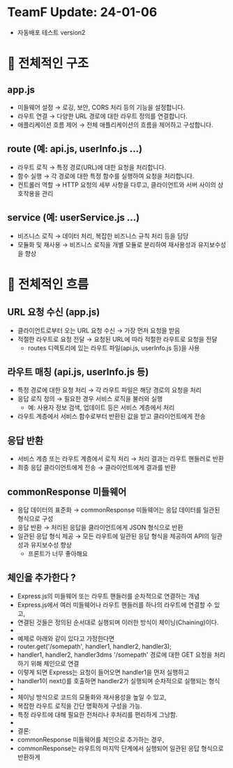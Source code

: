 # TeamF Update: 24-01-06

- 자동배포 테스트 version2

# 💨 전체적인 구조

## app.js

- 미들웨어 설정 → 로깅, 보안, CORS 처리 등의 기능을 설정합니다.
- 라우트 연결 → 다양한 URL 경로에 대한 라우트 정의를 연결합니다.
- 애플리케이션 흐름 제어 → 전체 애플리케이션의 흐름을 제어하고 구성합니다.

## route (예: api.js, userInfo.js ...)

- 라우트 로직 → 특정 경로(URL)에 대한 요청을 처리합니다.
- 함수 실행 → 각 경로에 대한 특정 함수를 실행하여 요청을 처리합니다.
- 컨트롤러 역할 → HTTP 요청의 세부 사항을 다루고, 클라이언트와 서버 사이의 상호작용을 관리

## service (예: userService.js ...)

- 비즈니스 로직 → 데이터 처리, 복잡한 비즈니스 규칙 처리 등을 담당
- 모듈화 및 재사용 → 비즈니스 로직을 개별 모듈로 분리하여 재사용성과 유지보수성을 향상

# 💨 전체적인 흐름

## URL 요청 수신 (app.js)

- 클라이언트로부터 오는 URL 요청 수신 → 가장 먼저 요청을 받음
- 적절한 라우트로 요청 전달 → 요청된 URL에 따라 적절한 라우트로 요청을 전달
    - routes 디렉토리에 있는 라우트 파일(api.js, userInfo.js 등)을 사용

## 라우트 매칭 (api.js, userInfo.js 등)

- 특정 경로에 대한 요청 처리 → 각 라우트 파일은 해당 경로의 요청을 처리
- 응답 로직 정의 → 필요한 경우 서비스 로직을 불러와 실행
    - 예: 사용자 정보 검색, 업데이트 등은 서비스 계층에서 처리
- 라우트 계층에서 서비스 함수로부터 반환된 값을 받고 클라이언트에게 전송

## 응답 반환

- 서비스 계층 또는 라우트 계층에서 로직 처리 → 처리 결과는 라우트 핸들러로 반환
- 최종 응답 클라이언트에게 전송 → 클라이언트에게 결과를 반환

## commonResponse 미들웨어

- 응답 데이터의 표준화 → commonResponse 미들웨어는 응답 데이터를 일관된 형식으로 구성
- 응답 반환 → 처리된 응답을 클라이언트에게 JSON 형식으로 반환
- 일관된 응답 형식 제공 → 모든 라우트에 일관된 응답 형식을 제공하여 API의 일관성과 유지보수성 향상
    - 프론트가 너무 좋아해요

## 체인을 추가한다 ?

 * Express.js의 미들웨어 또는 라우트 핸들러를 순차적으로 연결하는 개념
 * Express.js에서 여러 미들웨어나 라우트 핸들러를 하나의 라우트에 연결할 수 있고,
 * 연결된 것들은 정의된 순서대로 실행되며 이러한 방식이 체이닝(Chaining)이다.
 *
 * 예제로 아래와 같이 있다고 가정한다면
 * router.get('/somepath', handler1, handler2, handler3);
 * handler1, handler2, handler3dms '/somepath' 경로에 대한 GET 요청을 처리하기 위해 체인으로 연결
 * 이렇게 되면 Express는 요청이 들어오면 handler1을 먼저 실행하고
 * handler1이 next()를 호출하면 handler2가 실행되며 순차적으로 실행되는 형식
 *
 * 체이닝 방식으로 코드의 모둘화와 재사용성을 높일 수 있고,
 * 복잡한 라우트 로직을 간단 명확하게 구성을 가능.
 * 특정 라우트에 대해 필요한 전처리나 후처리를 편리하게 그낭함.
 *
 * 결론:
 * commonResponse 미들웨어를 체인으로 추가하는 경우,
 * commonResponse는 라우트의 마지막 단계에서 실행되어 일관된 응답 형식으로 반환하게 